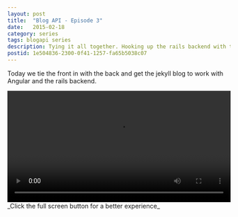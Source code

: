 ```yaml
---
layout: post
title:  "Blog API - Episode 3"
date:   2015-02-18
category: series
tags: blogapi series
description: Tying it all together. Hooking up the rails backend with the jekyll front end using Angular modules.
postid: 1e504836-2300-0f41-1257-fa65b5038c07
---
```


Today we tie the front in with the back and get the jekyll blog to work with Angular and the rails backend.

<video style="width:100%;" controls>
	<source src="http://videos.quarrantine.com?name=blogapi2.mp4" type="video/mp4">
</video>
_Click the full screen button for a better experience_
